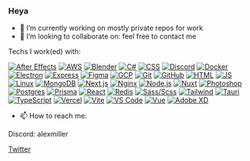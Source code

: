 ### Heya

- 🔭 I’m currently working on mostly private repos for work
- 👯 I’m looking to collaborate on: feel free to contact me

Techs I work(ed) with:

[![After Effects](https://skillicons.dev/icons?i=ae)](https://www.adobe.com/de/products/aftereffects.html)
[![AWS](https://skillicons.dev/icons?i=aws)](https://aws.amazon.com/)
[![Blender](https://skillicons.dev/icons?i=blender)](https://www.blender.org/)
[![C#](https://skillicons.dev/icons?i=cs)](https://docs.microsoft.com/en-us/dotnet/csharp/)
[![CSS](https://skillicons.dev/icons?i=css)](https://developer.mozilla.org/en-US/docs/Web/CSS)
[![Discord](https://skillicons.dev/icons?i=discord)](https://discord.gg/)
[![Docker](https://skillicons.dev/icons?i=docker)](https://www.docker.com/)
[![Electron](https://skillicons.dev/icons?i=electron)](https://www.electronjs.org/)
[![Express](https://skillicons.dev/icons?i=express)](https://expressjs.com/)
[![Figma](https://skillicons.dev/icons?i=figma)](https://www.figma.com/)
[![GCP](https://skillicons.dev/icons?i=gcp)](https://cloud.google.com/)
[![Git](https://skillicons.dev/icons?i=git)](https://git-scm.com/)
[![GitHub](https://skillicons.dev/icons?i=github)](https://github.com/)
[![HTML](https://skillicons.dev/icons?i=html)](https://developer.mozilla.org/en-US/docs/Web/HTML)
[![JS](https://skillicons.dev/icons?i=js)](https://developer.mozilla.org/en-US/docs/Web/JavaScript)
[![Linux](https://skillicons.dev/icons?i=linux)](https://www.linux.org/)
[![MongoDB](https://skillicons.dev/icons?i=mongodb)](https://www.mongodb.com/)
[![Next.js](https://skillicons.dev/icons?i=nextjs)](https://nextjs.org/)
[![Nginx](https://skillicons.dev/icons?i=nginx)](https://www.nginx.com/)
[![Node.js](https://skillicons.dev/icons?i=nodejs)](https://nodejs.org/)
[![Nuxt](https://skillicons.dev/icons?i=nuxtjs)](https://nuxtjs.org/)
[![Photoshop](https://skillicons.dev/icons?i=ps)](https://www.adobe.com/products/photoshop.html)
[![Postgres](https://skillicons.dev/icons?i=postgres)](https://www.postgresql.org/)
[![Prisma](https://skillicons.dev/icons?i=prisma)](https://www.prisma.io/)
[![React](https://skillicons.dev/icons?i=react)](https://reactjs.org/)
[![Redis](https://skillicons.dev/icons?i=redis)](https://redis.io/)
[![Sass/Scss](https://skillicons.dev/icons?i=sass)](https://sass-lang.com/)
[![Tailwind](https://skillicons.dev/icons?i=tailwind)](https://tailwindcss.com/)
[![Tauri](https://skillicons.dev/icons?i=tauri)](https://tauri.app/)
[![TypeScript](https://skillicons.dev/icons?i=ts)](https://www.typescriptlang.org/)
[![Vercel](https://skillicons.dev/icons?i=vercel)](https://vercel.com/)
[![Vite](https://skillicons.dev/icons?i=vite)](https://vitejs.dev/)
[![VS Code](https://skillicons.dev/icons?i=vscode)](https://code.visualstudio.com/)
[![Vue](https://skillicons.dev/icons?i=vue)](https://vuejs.org/)
[![Adobe XD](https://skillicons.dev/icons?i=xd)](https://www.adobe.com/products/xd.html)

- 📫 How to reach me:

Discord: alexmiller

[Twitter](https://twitter.com/alexjanke92)
